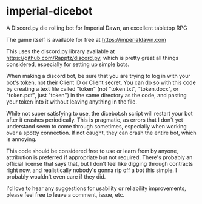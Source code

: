 # imperial-dicebot
A Discord.py die rolling bot for Imperial Dawn, an excellent tabletop RPG

The game itself is available for free at https://imperialdawn.com

This uses the discord.py library available at https://github.com/Rapptz/discord.py, which is pretty great all things considered, especially for setting up simple bots.

When making a discord bot, be sure that you are trying to log in with your bot's token, not their Client ID or Client secret. You can do so with this code by creating a text file called "token" (not "token.txt", "token.docx", or "token.pdf", just "token") in the same directory as the code, and pasting your token into it without leaving anything in the file.

While not super satisfying to use, the dicebot.sh script will restart your bot after it crashes periodically. This is pragmatic, as errors that I don't yet understand seem to come through sometimes, especially when working over a spotty connection. If not caught, they can crash the entire bot, which is annoying.

This code should be considered free to use or learn from by anyone, attribution is preferred if appropriate but not required. There's probably an official license that says that, but I don't feel like digging through contracts right now, and realistically nobody's gonna rip off a bot this simple. I probably wouldn't even care if they did.

I'd love to hear any suggestions for usability or reliability improvements, please feel free to leave a comment, issue, etc.

